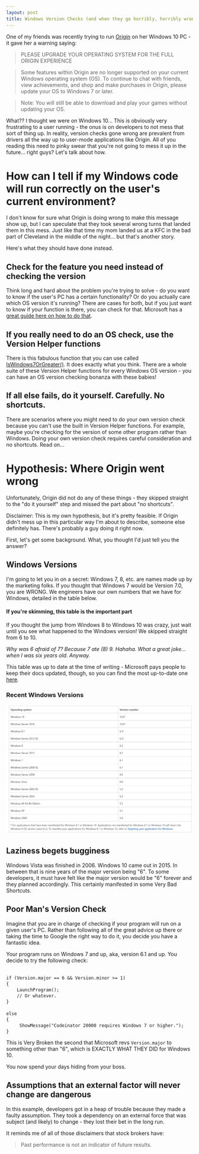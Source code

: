 ```yaml
---
layout: post
title: Windows Version Checks (and when they go horribly, horribly wrong)
---
```


One of my friends was recently trying to run [Origin](https://www.origin.com/usa/en-us/) on her Windows 10 PC - it gave her a warning saying:

> PLEASE UPGRADE YOUR OPERATING SYSTEM FOR THE FULL ORIGIN EXPERIENCE

> Some features within Origin are no longer supported on your current Windows operating system (OS). To continue to chat with friends, view achievements, and shop and make purchases in Origin, please update your OS to Windows 7 or later.

> Note: You will still be able to download and play your games without updating your OS.

What?? I thought we were on Windows 10... This is obviously very frustrating to a user running - the onus is on developers to not mess that sort of thing up. In reality, version checks gone wrong are prevalent from drivers all the way up to user-mode applications like Origin. All of you reading this need to pinky swear that you're not going to mess it up in the future... right guys? Let's talk about how.

# How can I tell if my Windows code will run correctly on the user's current environment?

I don't know for sure what Origin is doing wrong to make this message show up, but I can speculate that they took several wrong turns that landed them in this mess. Just like that time my mom landed us at a KFC in the bad part of Cleveland in the middle of the night... but that's another story.

Here's what they should have done instead. 

## Check for the feature you need instead of checking the version
Think long and hard about the problem you're trying to solve - do you want to know if the user's PC has a certain functionality? Or do you actually care which OS version it's running? There are cases for both, but if you just want to know if your function is there, you can check for that. Microsoft has a [great guide here on how to do that](https://msdn.microsoft.com/en-us/library/windows/desktop/ms724832(v=vs.85).aspx).

## If you really need to do an OS check, use the Version Helper functions
There is this fabulous function that you can use called [IsWindows7OrGreater()](https://msdn.microsoft.com/en-us/library/windows/desktop/dn424972(v=vs.85).aspx). It does exactly what you think. There are a whole suite of these Version Helper functions for every Windows OS version - you can have an OS version checking bonanza with these babies!

## If all else fails, do it yourself. Carefully. No shortcuts.
There are scenarios where you might need to do your own version check because you can't use the built in Version Helper functions. For example, maybe you're checking for the version of some other program rather than Windows. Doing your own version check requires careful consideration and no shortcuts. Read on...

# Hypothesis: Where Origin went wrong
Unfortunately, Origin did not do any of these things - they skipped straight to the "do it yourself" step and missed the part about "no shortcuts". 

Disclaimer: This is my own hypothesis, but it's pretty feasible. If Origin didn't mess up in this particular way I'm about to describe, someone else definitely has. There's probably a guy doing it right now.

First, let's get some background. What, you thought I'd just tell you the answer?

## Windows Versions
I'm going to let you in on a secret: Windows 7, 8, etc. are names made up by the marketing folks. If you thought that Windows 7 would be Version 7.0, you are WRONG. We engineers have our own numbers that we have for Windows, detailed in the table below.

#### If you're skimming, this table is the important part
If you thought the jump from Windows 8 to Windows 10 was crazy, just wait until you see what happened to the Windows version! We skipped straight from 6 to 10.

*Why was 6 afraid of 7? Because 7 ate (8) 9. Hahaha. What a great joke... when I was six years old. Anyway.*

This table was up to date at the time of writing - Microsoft pays people to keep their docs updated, though, so you can find the most up-to-date one [here](https://msdn.microsoft.com/en-us/library/windows/desktop/ms724832(v=vs.85).aspx).

### Recent Windows Versions
![version table](../images/windows_versions.PNG)

## Laziness begets bugginess
Windows Vista was finished in 2006. Windows 10 came out in 2015. In between that is nine years of the major version being "6". To some developers, it must have felt like the major version would be "6" forever and they planned accordingly. This certainly manifested in some Very Bad Shortcuts.

## Poor Man's Version Check
Imagine that you are in charge of checking if your program will run on a given user's PC. Rather than following all of the great advice up there or taking the time to Google the right way to do it, you decide you have a fantastic idea.

Your program runs on Windows 7 and up, aka, version 6.1 and up. You decide to try the following check:

```

if (Version.major == 6 && Version.minor >= 1)
{		
	LaunchProgram();
	// Or whatever.
}

else
{
     ShowMessage("Codeinator 20000 requires Windows 7 or higher.");
}

```

This is Very Broken the second that Microsoft revs `Version.major` to something other than "6", which is EXACTLY WHAT THEY DID for Windows 10. 

You now spend your days hiding from your boss.

## Assumptions that an external factor will never change are dangerous
In this example, developers got in a heap of trouble because they made a faulty assumption. They took a dependency on an external force that was subject (and likely) to change - they lost their bet in the long run.

It reminds me of all of those disclaimers that stock brokers have:

> Past performance is not an indicator of future results.